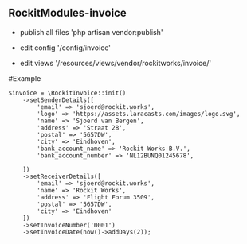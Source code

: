 ## RockitModules-invoice


- publish all files
'php artisan vendor:publish'

- edit config
'/config/invoice'

- edit views
'/resources/views/vendor/rockitworks/invoice/'

#Example

```
$invoice = \RockitInvoice::init()
    ->setSenderDetails([
        'email' => 'sjoerd@rockit.works',
        'logo' => 'https://assets.laracasts.com/images/logo.svg',
        'name' => 'Sjoerd van Bergen',
        'address' => 'Straat 28',
        'postal' => '5657DW',
        'city' => 'Eindhoven',
        'bank_account_name' => 'Rockit Works B.V.',
        'bank_account_number' => 'NL12BUNQ01245678',

    ])
    ->setReceiverDetails([
        'email' => 'sjoerd@rockit.works',
        'name' => 'Rockit Works',
        'address' => 'Flight Forum 3509',
        'postal' => '5657DW',
        'city' => 'Eindhoven'
    ])
    ->setInvoiceNumber('0001')
    ->setInvoiceDate(now()->addDays(2));
```
